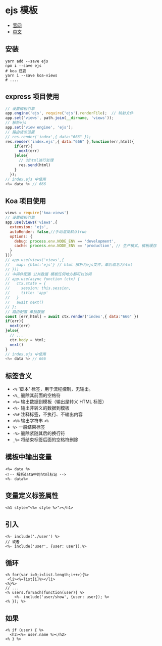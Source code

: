 # ejs 模板

- [官网](https://ejs.co/)
- [中文](https://ejs.bootcss.com/#promo)

## 安装

```shell
yarn add --save ejs
npm i --save ejs
# koa 还要
yarn i --save koa-views
# ....
```

## express 项目使用

```js
// 设置模板引擎
app.engine('ejs', require('ejs').renderFile);  // 映射文件
app.set('views', path.join(__dirname, 'views'));
// 解析ejs
app.set('view engine', 'ejs');
// 路由请求设置
// res.render('index',{ data:"666" });
res.render('index.ejs',{ data:"666" },function(err,html){
    if(err){
      next(err)
    }else{
      // 对html进行处理
      res.send(html)
    }
  });
// index.ejs 中使用
<%= data %> // 666
```

## Koa 项目使用

```js
views = require('koa-views')
// 设置模板引擎
app.use(views('views',{
  extension: 'ejs',
  autoRender: false,//手动渲染默认true
  options: {
    debug: process.env.NODE_ENV == 'development',
    cache: process.env.NODE_ENV == 'production', // 生产模式，模板缓存
  }
}))
// app.use(views('views',{
//   map: {html:'ejs'} // html 解析为ejs文件，单后缀名为html
// }))
// 中间件配置 公共数据 模板任何地方都可以访问
// app.use(async function (ctx) {
//   ctx.state = {
//     session: this.session,
//     title: 'app'
//   }
//   await next()
// };
// 路由配置 单独数据
const [err,html] = await ctx.render('index',{ data:"666" })
if(err){
  next(err)
}else{
  // ...
  ctr.body = html;
  next()
}
// index.ejs 中使用
<%= data %> // 666
```

## 标签含义

- `<%` '脚本' 标签，用于流程控制，无输出。
- `<%_` 删除其前面的空格符
- `<%=` 输出数据到模板（输出是转义 HTML 标签）
- `<%-` 输出非转义的数据到模板
- `<%#` 注释标签，不执行、不输出内容
- `<%%` 输出字符串 `<%`
- `%>` 一般结束标签
- `-%>` 删除紧随其后的换行符
- `_%>` 将结束标签后面的空格符删除

## 模板中输出变量

```ejs
<%= data %>
<!-- 解析data中的html标记 -->
<%- data%>
```

## 变量定义标签属性

```ejs
<h1 style="<%= style %>"></h1>
```

## 引入

```ejs
<%- include('./user') %>
// 或者
<%- include('user', {user: user});%>
```

## 循环

```ejs
<% for(var i=0;i<list.length;i++>){%>
 <li><%=list[i]%></li>
<%}%>
// ...
<% users.forEach(function(user){ %>
    <%- include('user/show', {user: user}); %>
<% }); %>
```

## 如果

```ejs
<% if (user) { %>
  <h2><%= user.name %></h2>
<% } %>
```
